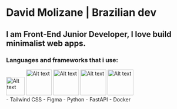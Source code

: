 # David Molizane | Brazilian dev
## I am Front-End Junior Developer, I love build minimalist web apps.
### Languages and frameworks that i use:
<div style={{display: "flex"}}>
  <img src="https://upload.wikimedia.org/wikipedia/commons/thumb/9/99/Unofficial_JavaScript_logo_2.svg/1024px-Unofficial_JavaScript_logo_2.svg.png?20141107110902" alt="Alt text" title="JavaScript" height="50">
<img src="https://branditechture.agency/brand-logos/wp-content/uploads/wpdm-cache/Next.js-900x0.png" alt="Alt text" title="NextJS" height="70">
<img src="https://upload.wikimedia.org/wikipedia/commons/thumb/a/a7/React-icon.svg/1024px-React-icon.svg.png" alt="Alt text" title="React" height="70">
<img src="https://upload.wikimedia.org/wikipedia/commons/thumb/a/a7/React-icon.svg/1024px-React-icon.svg.png" alt="Alt text" title="React" height="70">
<img src="https://upload.wikimedia.org/wikipedia/commons/thumb/d/d5/Tailwind_CSS_Logo.svg/1024px-Tailwind_CSS_Logo.svg.png?20230715030042" alt="Alt text" title="React" height="70">

</div>
- Tailwind CSS
- Figma
- Python
- FastAPI
- Docker

<!--
**Molizanee/Molizanee** is a ✨ _special_ ✨ repository because its `README.md` (this file) appears on your GitHub profile.

Here are some ideas to get you started:

- 🔭 I’m currently working on ...
- 🌱 I’m currently learning ...
- 👯 I’m looking to collaborate on ...
- 🤔 I’m looking for help with ...
- 💬 Ask me about ...
- 📫 How to reach me: ...
- 😄 Pronouns: ...
- ⚡ Fun fact: ...
-->
